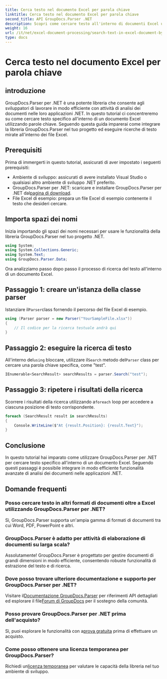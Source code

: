 ```yaml
---
title: Cerca testo nel documento Excel per parola chiave
linktitle: Cerca testo nel documento Excel per parola chiave
second_title: API GroupDocs.Parser .NET
description: Scopri come cercare testo all'interno di documenti Excel utilizzando GroupDocs.Parser per .NET. Integra funzionalità avanzate di ricerca testuale nelle tue applicazioni .NET.
weight: 16
url: /it/net/excel-document-processing/search-text-in-excel-document-by-keyword/
type: docs
---
```

# Cerca testo nel documento Excel per parola chiave

## introduzione
GroupDocs.Parser per .NET è una potente libreria che consente agli sviluppatori di lavorare in modo efficiente con attività di analisi dei documenti nelle loro applicazioni .NET. In questo tutorial ci concentreremo su come cercare testo specifico all'interno di un documento Excel utilizzando parole chiave. Seguendo questa guida imparerai come integrare la libreria GroupDocs.Parser nel tuo progetto ed eseguire ricerche di testo mirate all'interno dei file Excel.
## Prerequisiti
Prima di immergerti in questo tutorial, assicurati di aver impostato i seguenti prerequisiti:
- Ambiente di sviluppo: assicurati di avere installato Visual Studio o qualsiasi altro ambiente di sviluppo .NET preferito.
-  GroupDocs.Parser per .NET: scaricare e installare GroupDocs.Parser per .NET dal[pagina di download](https://releases.groupdocs.com/parser/net/).
- File Excel di esempio: prepara un file Excel di esempio contenente il testo che desideri cercare.

## Importa spazi dei nomi
Inizia importando gli spazi dei nomi necessari per usare le funzionalità della libreria GroupDocs.Parser nel tuo progetto .NET.
```csharp
using System;
using System.Collections.Generic;
using System.Text;
using GroupDocs.Parser.Data;
```

Ora analizziamo passo dopo passo il processo di ricerca del testo all'interno di un documento Excel.
## Passaggio 1: creare un'istanza della classe parser
 Istanziare il`Parser`class fornendo il percorso del file Excel di esempio.
```csharp
using (Parser parser = new Parser("YourSampleFile.xlsx"))
{
    // Il codice per la ricerca testuale andrà qui
}
```
## Passaggio 2: eseguire la ricerca di testo
 All'interno del`using` bloccare, utilizzare il`Search` metodo del`Parser` class per cercare una parola chiave specifica, come "test".
```csharp
IEnumerable<SearchResult> searchResults = parser.Search("test");
```
## Passaggio 3: ripetere i risultati della ricerca
 Scorrere i risultati della ricerca utilizzando a`foreach` loop per accedere a ciascuna posizione di testo corrispondente.
```csharp
foreach (SearchResult result in searchResults)
{
    Console.WriteLine($"At {result.Position}: {result.Text}");
}
```

## Conclusione
In questo tutorial hai imparato come utilizzare GroupDocs.Parser per .NET per cercare testo specifico all'interno di un documento Excel. Seguendo questi passaggi è possibile integrare in modo efficiente funzionalità avanzate di analisi dei documenti nelle applicazioni .NET.

## Domande frequenti
### Posso cercare testo in altri formati di documenti oltre a Excel utilizzando GroupDocs.Parser per .NET?
Sì, GroupDocs.Parser supporta un'ampia gamma di formati di documenti tra cui Word, PDF, PowerPoint e altri.
### GroupDocs.Parser è adatto per attività di elaborazione di documenti su larga scala?
Assolutamente! GroupDocs.Parser è progettato per gestire documenti di grandi dimensioni in modo efficiente, consentendo robuste funzionalità di estrazione del testo e di ricerca.
### Dove posso trovare ulteriore documentazione e supporto per GroupDocs.Parser per .NET?
 Visitare il[Documentazione GroupDocs.Parser](https://tutorials.groupdocs.com/parser/net/) per riferimenti API dettagliati ed esplorare il file[Forum di GroupDocs](https://forum.groupdocs.com/c/parser/17) per il sostegno della comunità.
### Posso provare GroupDocs.Parser per .NET prima dell'acquisto?
 Sì, puoi esplorare le funzionalità con a[prova gratuita](https://releases.groupdocs.com/) prima di effettuare un acquisto.
### Come posso ottenere una licenza temporanea per GroupDocs.Parser?
 Richiedi un[licenza temporanea](https://purchase.groupdocs.com/temporary-license/) per valutare le capacità della libreria nel tuo ambiente di sviluppo.